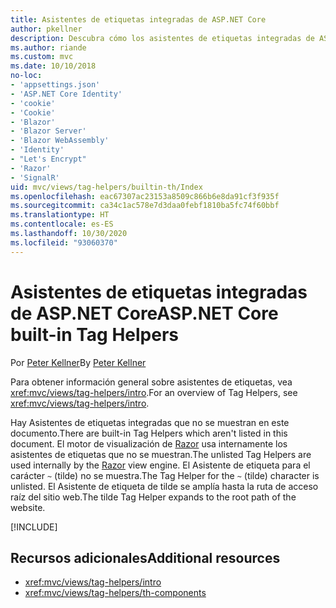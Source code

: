 ```yaml
---
title: Asistentes de etiquetas integradas de ASP.NET Core
author: pkellner
description: Descubra cómo los asistentes de etiquetas integradas de ASP.NET Core le ayudan a mejorar su productividad.
ms.author: riande
ms.custom: mvc
ms.date: 10/10/2018
no-loc:
- 'appsettings.json'
- 'ASP.NET Core Identity'
- 'cookie'
- 'Cookie'
- 'Blazor'
- 'Blazor Server'
- 'Blazor WebAssembly'
- 'Identity'
- "Let's Encrypt"
- 'Razor'
- 'SignalR'
uid: mvc/views/tag-helpers/builtin-th/Index
ms.openlocfilehash: eac67307ac23153a8509c866b6e8da91cf3f935f
ms.sourcegitcommit: ca34c1ac578e7d3daa0febf1810ba5fc74f60bbf
ms.translationtype: HT
ms.contentlocale: es-ES
ms.lasthandoff: 10/30/2020
ms.locfileid: "93060370"
---
```

# <a name="aspnet-core-built-in-tag-helpers"></a><span data-ttu-id="20087-103">Asistentes de etiquetas integradas de ASP.NET Core</span><span class="sxs-lookup"><span data-stu-id="20087-103">ASP.NET Core built-in Tag Helpers</span></span>

<span data-ttu-id="20087-104">Por [Peter Kellner](https://peterkellner.net)</span><span class="sxs-lookup"><span data-stu-id="20087-104">By [Peter Kellner](https://peterkellner.net)</span></span>

<span data-ttu-id="20087-105">Para obtener información general sobre asistentes de etiquetas, vea <xref:mvc/views/tag-helpers/intro>.</span><span class="sxs-lookup"><span data-stu-id="20087-105">For an overview of Tag Helpers, see <xref:mvc/views/tag-helpers/intro>.</span></span>

<span data-ttu-id="20087-106">Hay Asistentes de etiquetas integradas que no se muestran en este documento.</span><span class="sxs-lookup"><span data-stu-id="20087-106">There are built-in Tag Helpers which aren't listed in this document.</span></span> <span data-ttu-id="20087-107">El motor de visualización de [Razor](xref:mvc/views/razor) usa internamente los asistentes de etiquetas que no se muestran.</span><span class="sxs-lookup"><span data-stu-id="20087-107">The unlisted Tag Helpers are used internally by the [Razor](xref:mvc/views/razor) view engine.</span></span> <span data-ttu-id="20087-108">El Asistente de etiqueta para el carácter `~` (tilde) no se muestra.</span><span class="sxs-lookup"><span data-stu-id="20087-108">The Tag Helper for the `~` (tilde) character is unlisted.</span></span> <span data-ttu-id="20087-109">El Asistente de etiqueta de tilde se amplía hasta la ruta de acceso raíz del sitio web.</span><span class="sxs-lookup"><span data-stu-id="20087-109">The tilde Tag Helper expands to the root path of the website.</span></span>

[!INCLUDE[](~/includes/built-in-TH.md)]

## <a name="additional-resources"></a><span data-ttu-id="20087-110">Recursos adicionales</span><span class="sxs-lookup"><span data-stu-id="20087-110">Additional resources</span></span>

* <xref:mvc/views/tag-helpers/intro>
* <xref:mvc/views/tag-helpers/th-components>
